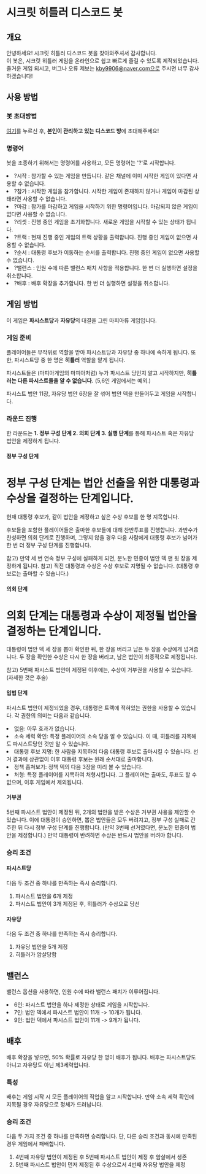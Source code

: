 # 시크릿 히틀러 디스코드 봇
## 개요
안녕하세요! 시크릿 히틀러 디스코드 봇을 찾아와주셔서 감사합니다. 
<br>이 봇은, 시크릿 히틀러 게임을 온라인으로 쉽고 빠르게 즐길 수 있도록 제작되었습니다.
<br>즐거운 게임 되시고, 버그나 오류 제보는 kby9906@naver.com으로 주시면 너무 감사하겠습니다!

## 사용 방법
### 봇 초대방법

<a href="https://bit.ly/38pCplR">여기</a>를 누르신 후, <b>본인이 관리하고 있는 디스코드 방</b>에 초대해주세요!

### 명령어
봇을 조종하기 위해서는 명령어를 사용하고, 모든 명령어는 '?'로 시작합니다.
<li>?시작 : 참가할 수 있는 게임을 만듭니다. 같은 채널에 이미 시작한 게임이 있다면 사용할 수 없습니다.
<li>?참가 : 시작한 게임을 참가합니다. 시작한 게임이 존재하지 않거나 게임이 마감된 상태라면 사용할 수 없습니다.
<li>?마감 : 참가를 마감하고 게임을 시작하기 위한 명령어입니다. 마감되지 않은 게임이 없다면 사용할 수 없습니다.
<li>?리셋 : 진행 중인 게임을 초기화합니다. 새로운 게임을 시작할 수 있는 상태가 됩니다.
<li>?트랙 : 현재 진행 중인 게임의 트랙 상황을 출력합니다. 진행 중인 게임이 없으면 사용할 수 없습니다.
<li>?순서 : 대통령 후보가 이동하는 순서를 출력합니다. 진행 중인 게임이 없으면 사용할 수 없습니다.
<li>?밸런스 : 인원 수에 따른 밸런스 패치 사항을 적용합니다. 한 번 더 실행하면 설정을 취소합니다.
<li>?배후 : 배후 확장을 추가합니다. 한 번 더 실행하면 설정을 취소합니다.

## 게임 방법

이 게임은 <b>파시스트당</b>과 <b>자유당</b>의 대결을 그린 마피아류 게임입니다.

### 게임 준비

플레이어들은 무작위로 역할을 받아 파시스트당과 자유당 중 하나에 속하게 됩니다. 또한, 파시스트당 중 한 명은 <b>히틀러</b> 역할을 맡게 됩니다.

파시스트들은 (마피아게임의 마피아처럼) 누가 파시스트 당인지 알고 시작하지만, <b>히틀러는 다른 파시스트들을 알 수 없습니다.</b> (5,6인 게임에서는 예외.)

파시스트 법안 11장, 자유당 법안 6장을 잘 섞어 법안 덱을 만들어두고 게임을 시작합니다.

### 라운드 진행

한 라운드는 <b>1. 정부 구성 단계 2. 의회 단계 3. 실행 단계</b>를 통해 파시스트 혹은 자유당 법안을 제정하게 됩니다.

#### 정부 구성 단계

<h1> 정부 구성 단계는 법안 선출을 위한 대통령과 수상을 결정하는 단계입니다.</h1>

현재 대통령 후보가, 같이 법안을 제정하고 싶은 수상 후보를 한 명 지목합니다.

후보들을 포함한 플레이어들은 출마한 후보들에 대해 찬반투표를 진행합니다. 과반수가 찬성하면 의회 단계로 진행하며, 그렇지 않을 경우 
다음 사람에게 대통령 후보가 넘어가 한 번 더 정부 구성 단계를 진행합니다.

참고) 만약 세 번 연속 정부 구성에 실패하게 되면, 분노한 민중이 법안 덱 맨 윗 장을 제정하게 됩니다.
참고) 직전 대통령과 수상은 수상 후보로 지명될 수 없습니다. (대통령 후보로는 출마할 수 있습니다.)

#### 의회 단계

<h1>의회 단계는 대통령과 수상이 제정될 법안을 결정하는 단계입니다.</h1>

대통령이 법안 덱 세 장을 뽑아 확인한 뒤, 한 장을 버리고 남은 두 장을 수상에게 넘겨줍니다. 두 장을 확인한 수상은 다시 한 장을 버리고, 남은 법안이 최종적으로 제정됩니다.

참고) 5번째 파시스트 법안이 제정된 이후에는, 수상이 거부권을 사용할 수 있습니다. (자세한 것은 후술)

#### 입법 단계

파시스트 법안이 제정되었을 경우, 대통령은 트랙에 적혀있는 권한을 사용할 수 있습니다. 각 권한의 의미는 다음과 같습니다.

<li>없음: 아무 효과가 없습니다.
<li>소속 세력 확인: 특정 플레이어의 소속 당을 알 수 있습니다. 이 때, 히틀러를 지목해도 파시스트당인 것만 알 수 있습니다.
<li>대통령 후보 지명: 한 사람을 지목하여 다음 대통령 후보로 출마시킬 수 있습니다. 선거 결과에 상관없이 이후 대통령 후보는 원래 순서대로 출마합니다.
<li>정책 훔쳐보기: 정책 덱의 다음 3장을 미리 볼 수 있습니다.
<li>처형: 특정 플레이어를 지목하여 처형시킵니다. 그 플레이어는 출마도, 투표도 할 수 없으며, 이후 게임에서 제외됩니다.

#### 거부권

5번째 파시스트 법안이 제정된 뒤, 2개의 법안을 받은 수상은 거부권 사용을 제안할 수 있습니다. 이에 대통령이 승인하면, 뽑은 법안들은 모두 버려지고, 정부 구성 실패로 간주한 뒤 다시 정부 구성 단계를 진행합니다. (만약 3번째 선거였다면, 분노한 민중이 법안을 제정합니다.) 만약 대통령이 반려하면 수상은 반드시 법안을 버려야 합니다.

### 승리 조건

#### 파시스트당
다음 두 조건 중 하나를 만족하는 즉시 승리합니다.

1. 파시스트 법안을 6개 제정
2. 파시스트 법안이 3개 제정된 후, 히틀러가 수상으로 당선

#### 자유당 
다음 두 조건 중 하나를 만족하는 즉시 승리합니다.

1. 자유당 법안을 5개 제정
2. 히틀러가 암살당함

## 밸런스

밸런스 옵션을 사용하면, 인원 수에 따라 밸런스 패치가 이루어집니다.

<li>6인: 파시스트 법안을 하나 제정한 상태로 게임을 시작합니다.
<li>7인: 법안 덱에서 파시스트 법안이 11개 -> 10개가 됩니다.
<li>9인: 법안 덱에서 파시스트 법안이 11개 -> 9개가 됩니다.

## 배후

배후 확장을 넣으면, 50% 확률로 자유당 한 명이 배후가 됩니다. 배후는 파시스트당도 아니고 자유당도 아닌 제3세력입니다.

### 특성

배후는 게임 시작 시 모든 플레이어의 직업을 알고 시작합니다. 만약 소속 세력 확인에 지목될 경우 자유당으로 정체가 드러납니다.

### 승리 조건

다음 두 가지 조건 중 하나를 만족하면 승리합니다.
단, 다른 승리 조건과 동시에 만족된 경우 게임에서 패배합니다.

1. 4번째 자유당 법안이 제정된 후 5번째 파시스트 법안이 제정 후 암살에서 생존
2. 5번째 파시스트 법안이 먼저 제정된 후 수상으로서 4번째 자유당 법안을 제정
